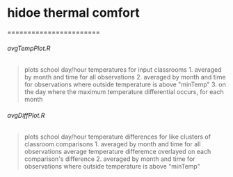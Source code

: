 # hidoe thermal comfort
=======================
###### avgTempPlot.R
  > plots school day/hour temperatures for input classrooms 
    1. averaged by month and time for all observations
    2. averaged by month and time for observations where outside temperature is above "minTemp"
    3. on the day where the maximum temperature differential occurs, for each month
    
###### avgDiffPlot.R
  > plots school day/hour temperature differences for like clusters of classroom comparisons
    1. averaged by month and time for all observations
      average temperature differemce overlayed on each comparison's difference
    2. averaged by month and time for observations where outside temperature is above "minTemp"

